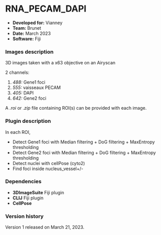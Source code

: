 # RNA_PECAM_DAPI

* **Developed for:** Vianney
* **Team:** Brunet
* **Date:** March 2023
* **Software:** Fiji


### Images description

3D images taken with a x63 objective on an Airyscan

2 channels:
  1. *488:* Gene1 foci
  2. *555:* vaisseaux PECAM
  3. *405:* DAPI
  4. *642:* Gene2 foci
  
A *.roi* or *.zip* file containing ROI(s) can be provided with each image.

### Plugin description

In each ROI,
* Detect Gene1 foci with Median filtering + DoG filtering + MaxEntropy thresholding
* Detect Gene2 foci with Median filtering + DoG filtering + MaxEntropy thresholding
* Detect nuclei with cellPose (cyto2)
* Find foci inside nucleus_vessel+/-

### Dependencies

* **3DImageSuite** Fiji plugin
* **CLIJ** Fiji plugin
* **CellPose** 

### Version history

Version 1 released on March 21, 2023.
